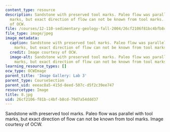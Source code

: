 ```yaml
---
content_type: resource
description: Sandstone with preserved tool marks. Paleo flow was parallel with tool
  marks, but exact direction of flow can not be known from tool marks. Image courtesy
  of OCW.
file: /courses/12-110-sedimentary-geology-fall-2004/26cf2106f81bc4bfb8cd79d7a54ddd37_8.jpg
file_type: image/jpeg
image_metadata:
  caption: Sandstone with preserved tool marks. Paleo flow was parallel with tool
    marks, but exact direction of flow can not be known from tool marks.
  credit: Image courtesy of OCW.
  image-alt: Sandstone with preserved tool marks. Paleo flow was parallel with tool
    marks, but exact direction of flow can not be known from tool marks.
learning_resource_types: []
ocw_type: OCWImage
parent_title: 'Image Gallery: Lab 3'
parent_type: CourseSection
parent_uid: eeeac8a5-415d-8eed-507c-d5f2c39ee747
resourcetype: Image
title: 8.jpg
uid: 26cf2106-f81b-c4bf-b8cd-79d7a54ddd37
---
```

Sandstone with preserved tool marks. Paleo flow was parallel with tool marks, but exact direction of flow can not be known from tool marks. Image courtesy of OCW.


